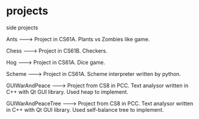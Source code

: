 # projects
side projects

Ants  ---> Project in CS61A. Plants vs Zombies like game.

Chess ---> Project in CS61B. Checkers.

Hog   ---> Project in CS61A. Dice game.

Scheme ---> Project in CS61A. Scheme interpreter written by python.

GUIWarAndPeace ---> Project from CS8 in PCC. Text analysor written in C++ with Qt GUI library. Used heap to implement.

GUIWarAndPeaceTree ---> Project from CS8 in PCC. Text analysor written in C++ with Qt GUI library. Used self-balance tree to implement.
